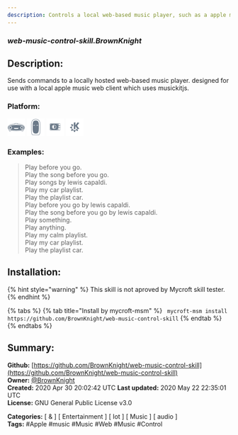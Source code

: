 ```yaml
---
description: Controls a local web-based music player, such as a apple music web client
---
```


### _web-music-control-skill.BrownKnight_  
## Description:  
Sends commands to a locally hosted web-based music player. designed for use with a local apple music web client which uses musickitjs.  
  
  
### Platform:  
 ![Mark I](../.gitbook/assets/mark-1-icon.png)  ![Mark II](../.gitbook/assets/mark-2-icon.png)  ![Picroft](../.gitbook/assets/picroft-icon.png)  ![plasmoid](../.gitbook/assets/kde.png)   
### Examples:  
> Play before you go.  
> Play the song before you go.  
> Play songs by lewis capaldi.  
> Play my car playlist.  
> Play the playlist car.  
> Play before you go by lewis capaldi.  
> Play the song before you go by lewis capaldi.  
> Play something.  
> Play anything.  
> Play my calm playlist.  
> Play my car playlist.  
> Play the playlist car.  
  
## Installation:  
{% hint style="warning" %}
This skill is not aproved by Mycroft skill tester.
{% endhint %}
    
{% tabs %}
{% tab title="Install by mycroft-msm" %}
``` mycroft-msm install https://github.com/BrownKnight/web-music-control-skill```
{% endtab %}
  {% endtabs %}
    
## Summary:  
**Github:** [https://github.com/BrownKnight/web-music-control-skill](https://github.com/BrownKnight/web-music-control-skill)  
**Owner:** [@BrownKnight](https://github.com/BrownKnight)  
**Created:** 2020 Apr 30 20:02:42 UTC  **Last updated:** 2020 May 22 22:35:01 UTC  
**License:** GNU General Public License v3.0  
  
**Categories:** [ & ] [ Entertainment ] [ Iot ] [ Music ] [ audio ]   
**Tags:** \#Apple \#music \#Music \#Web \#Music \#Control   
